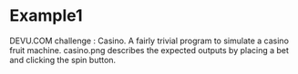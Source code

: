 # Example1
DEVU.COM challenge : Casino.
A fairly trivial program to simulate a casino fruit machine. casino.png describes the expected outputs by placing a bet and clicking the spin button.
